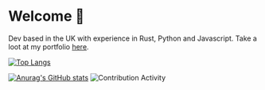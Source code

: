 # Welcome :wave:
Dev based in the UK with experience in Rust, Python and Javascript. Take a loot at my portfolio [here](https://shell1010.github.io/).


[![Top Langs](https://github-readme-stats.vercel.app/api?username=shell1010&show_icons=true&theme=highcontrast&locale=en)](https://discord.gg/fuf8t4JWDV)

[![Anurag's GitHub stats](https://github-readme-stats.vercel.app/api/top-langs?username=shell1010&show_icons=true&theme=highcontrast&locale=en&layout=compact)](https://discord.gg/fuf8t4JWDV)     ![Contribution Activity](https://github-readme-streak-stats.herokuapp.com/?user=shell1010&theme=highcontrast)


<!---
Shell1010/Shell1010 is a ✨ special ✨ repository because its `README.md` (this file) appears on your GitHub profile.
You can click the Preview link to take a look at your changes.
--->
